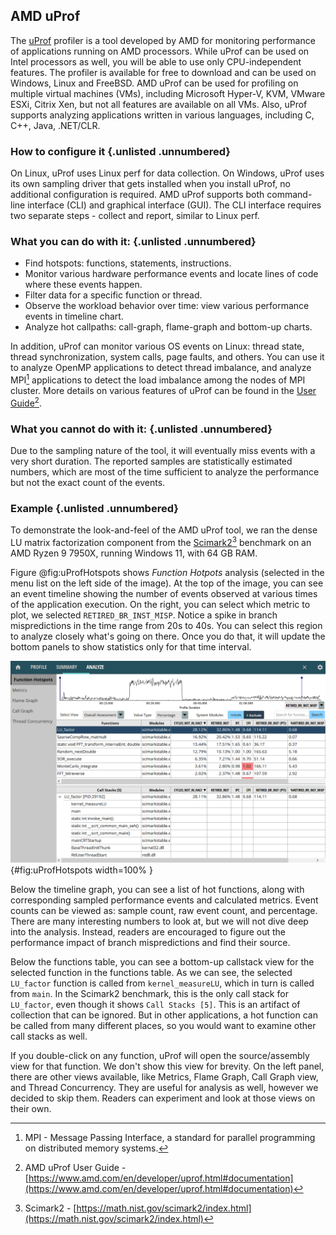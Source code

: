 ## AMD uProf

The [uProf](https://www.amd.com/en/developer/uprof.html) profiler is a tool developed by AMD for monitoring performance of applications running on AMD processors. While uProf can be used on Intel processors as well, you will be able to use only CPU-independent features. The profiler is available for free to download and can be used on Windows, Linux and FreeBSD. AMD uProf can be used for profiling on multiple virtual machines (VMs), including Microsoft Hyper-V, KVM, VMware ESXi, Citrix Xen, but not all features are available on all VMs. Also, uProf supports analyzing applications written in various languages, including C, C++, Java, .NET/CLR.

### How to configure it {.unlisted .unnumbered}

On Linux, uProf uses Linux perf for data collection. On Windows, uProf uses its own sampling driver that gets installed when you install uProf, no additional configuration is required. AMD uProf supports both command-line interface (CLI) and graphical interface (GUI). The CLI interface requires two separate steps - collect and report, similar to Linux perf.

### What you can do with it: {.unlisted .unnumbered}

- Find hotspots: functions, statements, instructions.
- Monitor various hardware performance events and locate lines of code where these events happen.
- Filter data for a specific function or thread.
- Observe the workload behavior over time: view various performance events in timeline chart.
- Analyze hot callpaths: call-graph, flame-graph and bottom-up charts.

In addition, uProf can monitor various OS events on Linux: thread state, thread synchronization, system calls, page faults, and others. You can use it to analyze OpenMP applications to detect thread imbalance, and analyze MPI[^3] applications to detect the load imbalance among the nodes of MPI cluster. More details on various features of uProf can be found in the [User Guide](https://www.amd.com/en/developer/uprof.html#documentation)[^1].

### What you cannot do with it: {.unlisted .unnumbered}

Due to the sampling nature of the tool, it will eventually miss events with a very short duration. The reported samples are statistically estimated numbers, which are most of the time sufficient to analyze the performance but not the exact count of the events.

### Example {.unlisted .unnumbered}

To demonstrate the look-and-feel of the AMD uProf tool, we ran the dense LU matrix factorization component from the [Scimark2](https://math.nist.gov/scimark2/index.html)[^2] benchmark on an AMD Ryzen 9 7950X, running Windows 11, with 64 GB RAM.

Figure @fig:uProfHotspots shows *Function Hotpots* analysis (selected in the menu list on the left side of the image). At the top of the image, you can see an event timeline showing the number of events observed at various times of the application execution. On the right, you can select which metric to plot, we selected `RETIRED_BR_INST_MISP`. Notice a spike in branch mispredictions in the time range from 20s to 40s. You can select this region to analyze closely what's going on there. Once you do that, it will update the bottom panels to show statistics only for that time interval.

![uProf's Function Hotspots view.](../../img/perf-tools/uProf_Hopspot.png){#fig:uProfHotspots width=100% }

Below the timeline graph, you can see a list of hot functions, along with corresponding sampled performance events and calculated metrics. Event counts can be viewed as: sample count, raw event count, and percentage. There are many interesting numbers to look at, but we will not dive deep into the analysis. Instead, readers are encouraged to figure out the performance impact of branch mispredictions and find their source.

Below the functions table, you can see a bottom-up callstack view for the selected function in the functions table. As we can see, the selected `LU_factor` function is called from `kernel_measureLU`, which in turn is called from `main`. In the Scimark2 benchmark, this is the only call stack for `LU_factor`, even though it shows `Call Stacks [5]`. This is an artifact of collection that can be ignored. But in other applications, a hot function can be called from many different places, so you would want to examine other call stacks as well. 

If you double-click on any function, uProf will open the source/assembly view for that function. We don't show this view for brevity. On the left panel, there are other views available, like Metrics, Flame Graph, Call Graph view, and Thread Concurrency. They are useful for analysis as well, however we decided to skip them. Readers can experiment and look at those views on their own.

[^1]: AMD uProf User Guide - [https://www.amd.com/en/developer/uprof.html#documentation](https://www.amd.com/en/developer/uprof.html#documentation)
[^2]: Scimark2 - [https://math.nist.gov/scimark2/index.html](https://math.nist.gov/scimark2/index.html)
[^3]: MPI - Message Passing Interface, a standard for parallel programming on distributed memory systems.